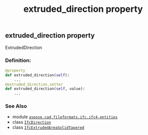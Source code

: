 ﻿---
title: extruded_direction property
second_title: Aspose.CAD for Python via .NET API References
description: 
type: docs
weight: 60
url: /aspose.cad.fileformats.ifc.ifc4.entities/ifcextrudedareasolidtapered/extruded_direction/
is_root: false
---

## extruded_direction property


ExtrudedDirection
### Definition:
```python
@property
def extruded_direction(self):
    ...
@extruded_direction.setter
def extruded_direction(self, value):
    ...
```

### See Also
* module [`aspose.cad.fileformats.ifc.ifc4.entities`](../../)
* class [`IfcDirection`](/cad/python-net/aspose.cad.fileformats.ifc.ifc4.entities/ifcdirection)
* class [`IfcExtrudedAreaSolidTapered`](/cad/python-net/aspose.cad.fileformats.ifc.ifc4.entities/ifcextrudedareasolidtapered)
